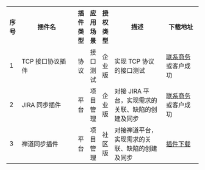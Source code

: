 
<table>
    <tbody>
        <tr>
            <th width="2px">序号</th>
            <th width="450px">插件名</th>
            <th width="10px">插件类型</th>
            <th width="10px">应用场景</th>
            <th width="10px">授权类型</th> 
            <th width="400px">描述</th>
            <th width="280px">下载地址</th>
        </tr>
        <tr>
            <td>1</td>
            <td>TCP 接口协议插件</td>
            <td>协议</td>
            <td>接口测试</td>
            <td>企业版</td>
            <td>实现 TCP 协议的接口测试</td>
            <td><a href="https://jinshuju.net/f/CzzAOe"> 联系商务</a>或客户成功</td>
        </tr>
         <tr>
            <td>2</td>
            <td>JIRA 同步插件</td>
            <td>平台</td>
            <td>项目管理</td>
            <td>企业版</td>
            <td>对接 JIRA 平台，实现需求的关联、缺陷的创建及同步</td>
            <td><a href="https://jinshuju.net/f/CzzAOe"> 联系商务</a>或客户成功</td>
        </tr>
         <tr>
            <td>3</td>
            <td>禅道同步插件</td>
            <td>平台</td>
            <td>项目管理</td>
            <td>社区版</td>
            <td>对接禅道平台，实现需求的关联、缺陷的创建及同步</td>
            <td><a href="https://github.com/metersphere/metersphere-platform-plugin">插件下载</a></td>
        </tr>
    </tbody>
</table>